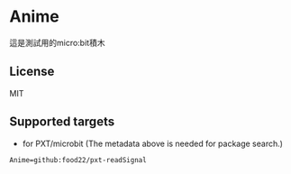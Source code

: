 # Anime

這是測試用的micro:bit積木

## License

MIT

## Supported targets

* for PXT/microbit
(The metadata above is needed for package search.)

```package
Anime=github:food22/pxt-readSignal
```
